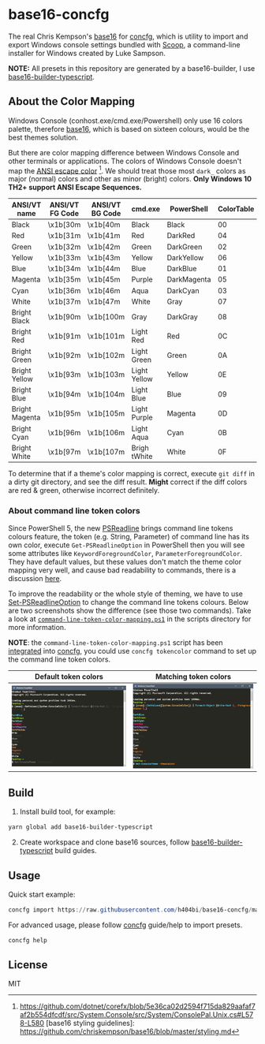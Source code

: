 base16-concfg
=============

The real Chris Kempson's [base16](https://github.com/chriskempson/base16)
for [concfg](https://github.com/lukesampson/concfg),
which is utility to import and export Windows console settings bundled with
[Scoop](https://github.com/lukesampson/scoop),
a command-line installer for Windows created by Luke Sampson.

**NOTE:** All presets in this repository are generated by a base16-builder,
I use [base16-builder-typescript].

About the Color Mapping
-----------------------

Windows Console (conhost.exe/cmd.exe/Powershell) only use 16 colors palette,
therefore [base16](http://chriskempson.com/projects/base16/),
which is based on sixteen colours, would be the best themes solution.

But there are color mapping difference between Windows Console and other terminals or applications.
The colors of Windows Console doesn't map the [ANSI escape color] [^1].
We should treat those most `dark_` colors as major (normal) colors and 
other as minor (bright) colors. **Only Windows 10 TH2+ support ANSI Escape Sequences.**

| ANSI/VT name   | ANSI/VT FG Code | ANSI/VT BG Code | cmd.exe      | PowerShell  | ColorTable |
|----------------|-----------------|-----------------|--------------|-------------|------------|
| Black          | \x1b[30m        | \x1b[40m        | Black        | Black       | 00         |
| Red            | \x1b[31m        | \x1b[41m        | Red          | DarkRed     | 04         |
| Green          | \x1b[32m        | \x1b[42m        | Green        | DarkGreen   | 02         |
| Yellow         | \x1b[33m        | \x1b[43m        | Yellow       | DarkYellow  | 06         |
| Blue           | \x1b[34m        | \x1b[44m        | Blue         | DarkBlue    | 01         |
| Magenta        | \x1b[35m        | \x1b[45m        | Purple       | DarkMagenta | 05         |
| Cyan           | \x1b[36m        | \x1b[46m        | Aqua         | DarkCyan    | 03         |
| White          | \x1b[37m        | \x1b[47m        | White        | Gray        | 07         |
| Bright Black   | \x1b[90m        | \x1b[100m       | Gray         | DarkGray    | 08         |
| Bright Red     | \x1b[91m        | \x1b[101m       | Light Red    | Red         | 0C         |
| Bright Green   | \x1b[92m        | \x1b[102m       | Light Green  | Green       | 0A         |
| Bright Yellow  | \x1b[93m        | \x1b[103m       | Light Yellow | Yellow      | 0E         |
| Bright Blue    | \x1b[94m        | \x1b[104m       | Light Blue   | Blue        | 09         |
| Bright Magenta | \x1b[95m        | \x1b[105m       | Light Purple | Magenta     | 0D         |
| Bright Cyan    | \x1b[96m        | \x1b[106m       | Light Aqua   | Cyan        | 0B         |
| Bright White   | \x1b[97m        | \x1b[107m       | Brigh tWhite | White       | 0F         |

To determine that if a theme's color mapping is correct, execute `git diff` in
a dirty git directory, and see the diff result. **Might** correct if the diff colors are
red & green, otherwise incorrect definitely.

### About command line token colors

Since PowerShell 5, the new [PSReadline] brings command line tokens colours feature,
the token (e.g. String, Parameter) of command line has its own color, execute
`Get-PSReadlineOption` in PowerShell then you will see some attributes like
`KeywordForegroundColor`, `ParameterForegroundColor`. They have default values,
but these values don't match the theme color mapping very well, and cause bad
readability to commands, there is a discussion [here](https://github.com/lukesampson/concfg/issues/10).

To improve the readability or the whole style of theming, we have to use [Set-PSReadlineOption]
to change the command line tokens colours. Below are two screenshots show the difference
(see those two commands). Take a look at [`command-line-token-color-mapping.ps1`](scripts/command-line-token-color-mapping.ps1) in the scripts
directory for more information.

**NOTE**: the `command-line-token-color-mapping.ps1` script has been [integrated](https://github.com/lukesampson/concfg/pull/46) into [concfg](https://github.com/lukesampson/concfg), you could use `concfg tokencolor` command to set up the command line token colors.

| Default token colors | Matching token colors |
|----------------------|-----------------------|
| ![without-token-color-mapping.png](docs/without-token-color-mapping.png) | ![with-token-color-mapping.png](docs/with-token-color-mapping.png) |


Build
-----

1. Install build tool, for example:

``` powershell
yarn global add base16-builder-typescript
```

2. Create workspace and clone base16 sources, follow [base16-builder-typescript] build guides.

Usage
-----

Quick start example:

``` powershell
concfg import https://raw.githubusercontent.com/h404bi/base16-concfg/master/presets/base16-solarized-dark.json
```

For advanced usage, please follow [concfg](https://github.com/lukesampson/concfg) guide/help to import presets.

``` powershell
concfg help
```

License
-------

MIT

[Set-PSReadlineOption]: https://docs.microsoft.com/en-us/powershell/module/psreadline/Set-PSReadlineOption
[PSReadline]: https://docs.microsoft.com/en-us/powershell/module/psreadline/
[base16-builder-typescript]: https://github.com/golf1052/base16-builder-typescript
[ANSI escape color]: https://en.wikipedia.org/wiki/ANSI_escape_code#Colors
[^1]: https://github.com/dotnet/corefx/blob/5e36ca02d2594f715da829aafaf7af2b554dfcdf/src/System.Console/src/System/ConsolePal.Unix.cs#L578-L580
[base16 styling guidelines]: https://github.com/chriskempson/base16/blob/master/styling.md
